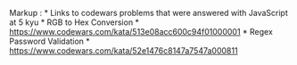Markup : * Links to codewars problems that were answered with JavaScript at 5 kyu
            * RGB to Hex Conversion
                * https://www.codewars.com/kata/513e08acc600c94f01000001
            * Regex Password Validation
                * https://www.codewars.com/kata/52e1476c8147a7547a000811